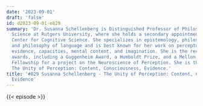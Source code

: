 ```yaml
---
date: '2023-09-01'
draft: 'false'
id: d2023-09-01-e829
summary: 'Dr. Susanna Schellenberg is Distinguished Professor of Philosophy and Cognitive
  Science at Rutgers University, where she holds a secondary appointment at the Rutgers
  Center for Cognitive Science. She specializes in epistemology, philosophy of mind,
  and philosophy of language and is best known for her work on perceptual experience,
  evidence, capacities, mental content, and imagination. She is the recipient of numerous
  awards, including a Guggenheim Award, a Humboldt Prize, and a Mellon New Directions
  Fellowship for a project on the Neuroscience of Perception. She is the author of
  The Unity of Perception: Content, Consciousness, Evidence.'
title: '#829 Susanna Schellenberg - The Unity of Perception: Content, Consciousness,
  Evidence'
---
```

{{< episode >}}
